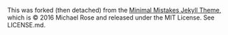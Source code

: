 This was forked (then detached) from the [Minimal Mistakes Jekyll Theme](https://mmistakes.github.io/minimal-mistakes/), which is © 2016 Michael Rose and released under the MIT License. See LICENSE.md.